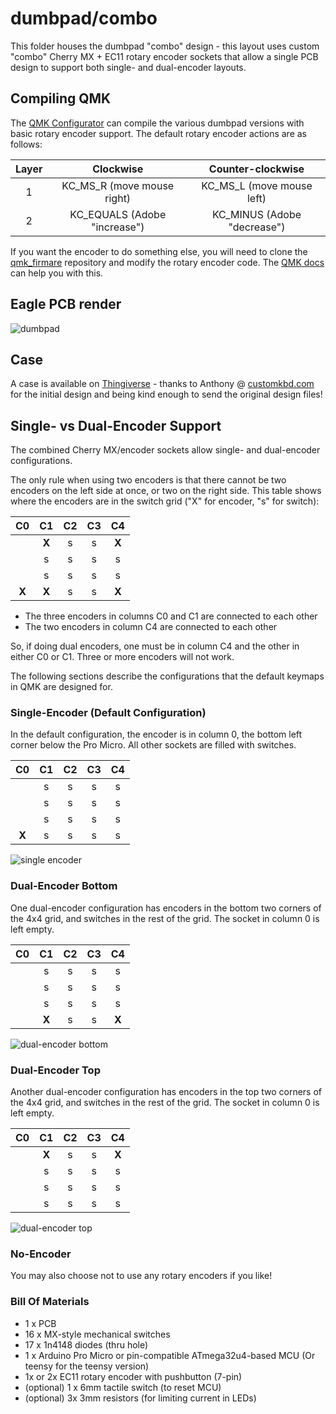 # dumbpad/combo

This folder houses the dumbpad "combo" design - this layout uses custom "combo" Cherry MX + EC11 rotary encoder sockets that allow a single PCB design to support both single- and dual-encoder layouts.

## Compiling QMK

The [QMK Configurator](https://config.qmk.fm/#/dumbpad/v1x/LAYOUT) can compile the various dumbpad versions
with basic rotary encoder support. The default rotary encoder actions are as follows:

| Layer | Clockwise | Counter-clockwise |
|:-:|:-:|:-:|
| 1 | KC_MS_R (move mouse right) | KC_MS_L (move mouse left) |
| 2 | KC_EQUALS (Adobe "increase") | KC_MINUS (Adobe "decrease") |

If you want the encoder to do something else, you will need to clone the [qmk_firmare](https://github.com/qmk/qmk_firmware) repository and modify the rotary encoder code. The [QMK docs](https://docs.qmk.fm/#/newbs) can help you with this.

## Eagle PCB render

![dumbpad](dumbpad.png)

## Case

A case is available on [Thingiverse](https://www.thingiverse.com/thing:4816409) - thanks to Anthony @ [customkbd.com](http://customkbd.com.au/) for the initial design and being kind enough to send the original design files!

## Single- vs Dual-Encoder Support

The combined Cherry MX/encoder sockets allow single- and dual-encoder configurations.

The only rule when using two encoders is that there cannot be two encoders on the left side at once, or two on the right side.
This table shows where the encoders are in the switch grid ("X" for encoder, "s" for switch):

| C0  | C1  | C2  | C3  | C4  |
|:---:|:---:|:---:|:---:|:---:|
|     |__X__|  s  |  s  |__X__|
|     |  s  |  s  |  s  |  s  |
|     |  s  |  s  |  s  |  s  |
|__X__|__X__|  s  |  s  |__X__|

- The three encoders in columns C0 and C1 are connected to each other
- The two encoders in column C4 are connected to each other

So, if doing dual encoders, one must be in column C4 and the other in either C0 or C1. Three or more encoders will not work.

The following sections describe the configurations that the default keymaps in QMK are designed for.

### Single-Encoder (Default Configuration)

In the default configuration, the encoder is in column 0, the bottom left corner below the Pro Micro. All other sockets are filled with switches.

| C0  | C1  | C2  | C3  | C4  |
|:---:|:---:|:---:|:---:|:---:|
|     |  s  |  s  |  s  |  s  |
|     |  s  |  s  |  s  |  s  |
|     |  s  |  s  |  s  |  s  |
|__X__|  s  |  s  |  s  |  s  |

![single encoder](https://i.imgur.com/8ZPz1gFl.jpg)

### Dual-Encoder Bottom

One dual-encoder configuration has encoders in the bottom two corners of the 4x4 grid, and switches in the rest of the grid. The socket in column 0 is left empty.

| C0  | C1  | C2  | C3  | C4  |
|:---:|:---:|:---:|:---:|:---:|
|     |  s  |  s  |  s  |  s  |
|     |  s  |  s  |  s  |  s  |
|     |  s  |  s  |  s  |  s  |
|     |__X__|  s  |  s  |__X__|

![dual-encoder bottom](https://i.imgur.com/QCqKDMSl.jpg)

### Dual-Encoder Top

Another dual-encoder configuration has encoders in the top two corners of the 4x4 grid, and switches in the rest of the grid. The socket in column 0 is left empty.

| C0  | C1  | C2  | C3  | C4  |
|:---:|:---:|:---:|:---:|:---:|
|     |__X__|  s  |  s  |__X__|
|     |  s  |  s  |  s  |  s  |
|     |  s  |  s  |  s  |  s  |
|     |  s  |  s  |  s  |  s  |

![dual-encoder top](https://i.imgur.com/Rq6ox2Ol.jpg)

### No-Encoder

You may also choose not to use any rotary encoders if you like!

### Bill Of Materials

- 1 x PCB
- 16 x MX-style mechanical switches
- 17 x 1n4148 diodes (thru hole)
- 1 x Arduino Pro Micro or pin-compatible ATmega32u4-based MCU (Or teensy for the teensy version)
- 1x or 2x EC11 rotary encoder with pushbutton (7-pin)
- (optional) 1 x 6mm tactile switch (to reset MCU)
- (optional) 3x 3mm resistors (for limiting current in LEDs)

